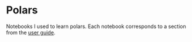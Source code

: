 # Polars

Notebooks I used to learn polars. Each notebook corresponds to a section from the [user guide](https://docs.pola.rs/user-guide/).
